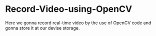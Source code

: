 # Record-Video-using-OpenCV
Here we gonna record real-time video by the use of OpenCV code and gonna store it at our devise storage.
